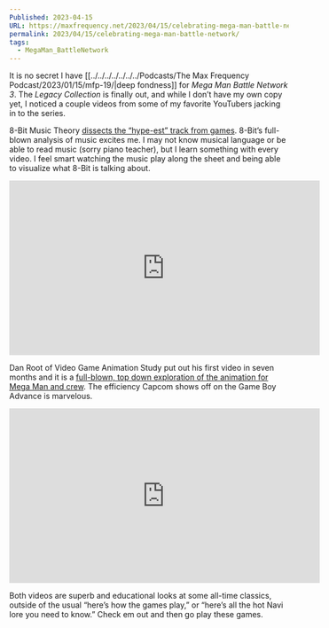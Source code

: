 ```yaml
---
Published: 2023-04-15
URL: https://maxfrequency.net/2023/04/15/celebrating-mega-man-battle-network/
permalink: 2023/04/15/celebrating-mega-man-battle-network/
tags:
  - MegaMan_BattleNetwork
---
```

It is no secret I have [[../../../../../../../Podcasts/The Max Frequency Podcast/2023/01/15/mfp-19/|deep fondness]] for *Mega Man Battle Network 3*. The *Legacy Collection* is finally out, and while I don’t have my own copy yet, I noticed a couple videos from some of my favorite YouTubers jacking in to the series.

8-Bit Music Theory [dissects the “hype-est” track from games](https://youtu.be/H_a-78XJGl4). 8-Bit’s full-blown analysis of music excites me. I may not know musical language or be able to read music (sorry piano teacher), but I learn something with every video. I feel smart watching the music play along the sheet and being able to visualize what 8-Bit is talking about.

<div class=iframe-container>
<iframe width="560" height="315" src="https://www.youtube-nocookie.com/embed/H_a-78XJGl4?si=-jo4ad_-4FPV14e3" title="YouTube video player" frameborder="0" allow="accelerometer; autoplay; clipboard-write; encrypted-media; gyroscope; picture-in-picture; web-share" allowfullscreen></iframe>
</div>

Dan Root of Video Game Animation Study put out his first video in seven months and it is a [full-blown, top down exploration of the animation for Mega Man and crew](https://youtu.be/cQtmAbydX1Y). The efficiency Capcom shows off on the Game Boy Advance is marvelous.

<div class=iframe-container>
<iframe width="560" height="315" src="https://www.youtube-nocookie.com/embed/cQtmAbydX1Y?si=1QfVFeSGa_84fpdn" title="YouTube video player" frameborder="0" allow="accelerometer; autoplay; clipboard-write; encrypted-media; gyroscope; picture-in-picture; web-share" allowfullscreen></iframe>
</div>

Both videos are superb and educational looks at some all-time classics, outside of the usual “here’s how the games play,” or “here’s all the hot Navi lore you need to know.” Check em out and then go play these games.